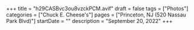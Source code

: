 +++
title = "h29CASBvc3ou8vzckPCM.avif"
draft = false
tags = ["Photos"]
categories = ["Chuck E. Cheese's"]
pages = ["Princeton, NJ (520 Nassau Park Blvd)"]
startDate = ""
description = "September 20, 2022"
+++
